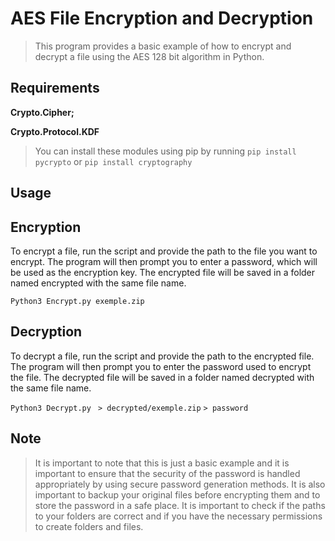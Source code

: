 # AES File Encryption and Decryption

> This program provides a basic example of how to encrypt and decrypt a file using the AES 128 bit algorithm in Python.

## Requirements    
**Crypto.Cipher;**

**Crypto.Protocol.KDF**

> You can install these modules using pip by running `pip install pycrypto` or `pip install cryptography`

## Usage

## Encryption

To encrypt a file, run the script and provide the path to the file you want to encrypt. The program will then prompt you to enter a password, which will be used as the encryption key. The encrypted file will be saved in a folder named encrypted with the same file name.

`Python3 Encrypt.py exemple.zip`

## Decryption

To decrypt a file, run the script and provide the path to the encrypted file. The program will then prompt you to enter the password used to encrypt the file. The decrypted file will be saved in a folder named decrypted with the same file name.

`Python3 Decrypt.py `
`> decrypted/exemple.zip`
`> password`

## Note

> It is important to note that this is just a basic example and it is important to ensure that the security of the password is handled appropriately by using secure password generation methods. It is also important to backup your original files before encrypting them and to store the password in a safe place. It is important to check if the paths to your folders are correct and if you have the necessary permissions to create folders and files.